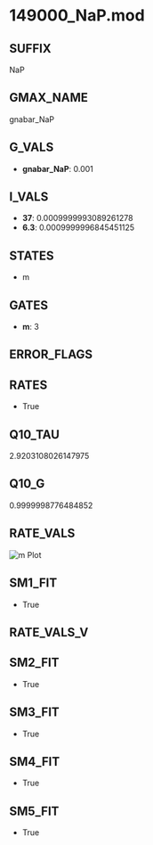 # 149000_NaP.mod

## SUFFIX

NaP

## GMAX_NAME

gnabar_NaP

## G_VALS

- **gnabar_NaP**: 0.001

## I_VALS

- **37**: 0.0009999993089261278
- **6.3**: 0.0009999996845451125

## STATES

- m

## GATES

- **m**: 3

## ERROR_FLAGS


## RATES

- True

## Q10_TAU

2.9203108026147975

## Q10_G

0.9999998776484852

## RATE_VALS

![m Plot](/Users/pbozelos/Dropbox/icg-Chai-Panos/supermodels/output_markdown_files/Na/149000_NaP.mod/images/m.png)

## SM1_FIT

- True

## RATE_VALS_V

## SM2_FIT

- True

## SM3_FIT

- True

## SM4_FIT

- True

## SM5_FIT

- True


